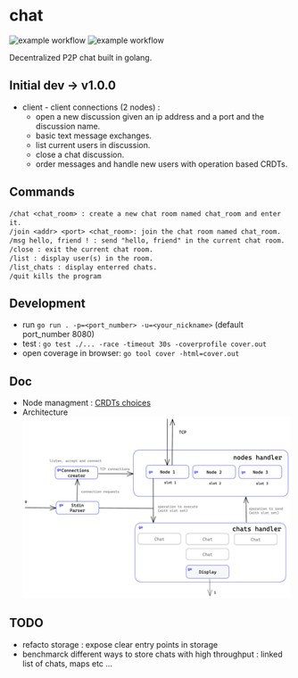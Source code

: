 # chat 
![example workflow](https://github.com/timtimjnvr/chat/actions/workflows/build.yml/badge.svg)
![example workflow](https://github.com/timtimjnvr/chat/actions/workflows/tag-releases.yml/badge.svg)

Decentralized P2P chat built in golang.

## Initial dev -> v1.0.0

- client - client connections (2 nodes) :
  - open a new discussion given an ip address and a port and the discussion name.
  - basic text message exchanges.
  - list current users in discussion.
  - close a chat discussion.
  - order messages and handle new users with operation based CRDTs.

## Commands

```
/chat <chat_room> : create a new chat room named chat_room and enter it.
/join <addr> <port> <chat_room>: join the chat room named chat_room.
/msg hello, friend ! : send "hello, friend" in the current chat room.
/close : exit the current chat room.
/list : display user(s) in the room.
/list_chats : display enterred chats.
/quit kills the program
```

## Development
- run `go run . -p=<port_number> -u=<your_nickname>` (default port_number 8080)
- test : `go test ./... -race -timeout 30s -coverprofile cover.out`
- open coverage in browser: `go tool cover -html=cover.out`

## Doc
- Node managment : [CRDTs choices](doc/crdt.md)
- Architecture
![alt text](https://github.com/timtimjnvr/chat/blob/main/doc/architecture.png?raw=true)

## TODO
- refacto storage : expose clear entry points in storage
- benchmarck different ways to store chats with high throughput : linked list of chats, maps etc ...